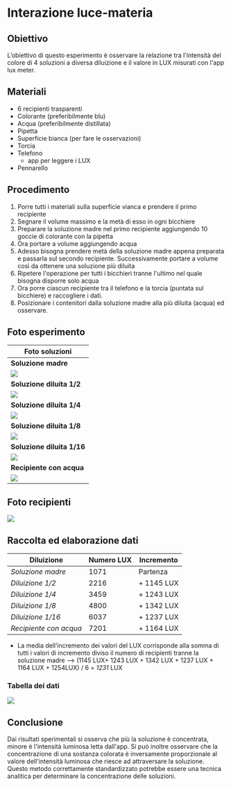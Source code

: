 # Interazione luce-materia

## Obiettivo

L’obiettivo di questo esperimento è osservare la relazione tra l'intensità del colore di 4 soluzioni a diversa diluizione e il valore in LUX misurati con l'app lux meter.

## Materiali

- 6 recipienti trasparenti
- Colorante (preferibilmente blu)
- Acqua (preferibilmente distillata)
- Pipetta
- Superficie bianca (per fare le osservazioni)
- Torcia
- Telefono
  - app per leggere i LUX
- Pennarello

## Procedimento

1. Porre tutti i materiali sulla superficie vianca e prendere il primo recipiente
2. Segnare il volume massimo e la metà di esso in ogni bicchiere
3. Preparare la soluzione madre nel primo recipiente aggiungendo 10 goccie di colorante con la pipetta
4. Ora portare a volume aggiungendo acqua  
5. Adesso bisogna prendere metà della soluzione madre appena preparata e passarla sul secondo recipiente. Successivamente portare a volume così da ottenere una soluzione più diluita
6. Ripetere l'operazione per tutti i bicchieri tranne l'ultimo nel quale bisogna disporre solo acqua
7. Ora porre ciascun recipiente tra il telefono e la torcia (puntata sul bicchiere) e raccogliere i dati.
8. Posizionare i contenitori dalla soluzione madre alla più diluita (acqua) ed osservare.

## Foto esperimento

| **Foto soluzioni** |
|---------------------|
| **Soluzione madre** |
| ![](../img/esperimenti/diluizioni/B1.png) |
| **Soluzione diluita 1/2** |
| ![](../img/esperimenti/diluizioni/B2.png) |
| **Soluzione diluita 1/4** |
| ![](../img/esperimenti/diluizioni/B3.png) |
| **Soluzione diluita 1/8** |
| ![](../img/esperimenti/diluizioni/B4.png) |
| **Soluzione diluita 1/16** |
| ![](../img/esperimenti/diluizioni/B5.png) |
| **Recipiente con acqua** |
| ![](../img/esperimenti/diluizioni/B6.png) |

## Foto recipienti

![](../img/esperimenti/diluizioni/1.png)

## Raccolta ed elaborazione dati

| Diluizione | Numero LUX | Incremento |
|------------|------------|------------|
| *Soluzione madre* | 1071 | Partenza |
| *Diluizione 1/2* | 2216 | + 1145 LUX |
| *Diluizione 1/4* | 3459 | + 1243 LUX |
| *Diluizione 1/8* | 4800 | + 1342 LUX |
| *Diluizione 1/16* | 6037 | + 1237 LUX |
| *Recipiente con acqua* | 7201 | + 1164 LUX |

- La media dell’incremento dei valori del LUX corrisponde alla somma di tutti i valori di incremento diviso il numero di recipienti tranne la soluzione madre --&gt; (1145 LUX+ 1243 LUX + 1342 LUX + 1237 LUX + 1164 LUX + 1254LUX) / 6 = *1231* LUX

### Tabella dei dati

![](../img/esperimenti/diluizioni/3.png)

## Conclusione

Dai risultati sperimentali si osserva che più la soluzione è concentrata, minore è l'intensità luminosa letta dall'app. Si può inoltre osservare che la concentrazione di una sostanza colorata è inversamente proporzionale al valore dell'intensità luminosa che riesce ad attraversare la soluzione. Questo metodo correttamente standardizzato potrebbe essere una tecnica analitica per determinare la concentrazione delle soluzioni.
